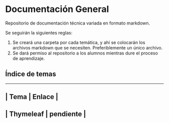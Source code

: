 # Documentación General
Repositorio de documentación técnica variada en formato markdown. 

Se seguirán la siguientes reglas:
1. Se creará una carpeta por cada temática, y ahí se colocarán los archivos markdown que se necesiten. Preferiblemente un único archivo.
2. Se dará permiso al repositorio a los alumnos mientras dure el proceso de aprendizaje.

## Índice de temas

-------------
| Tema | Enlace |
-------------
| Thymeleaf | pendiente |
---------------
